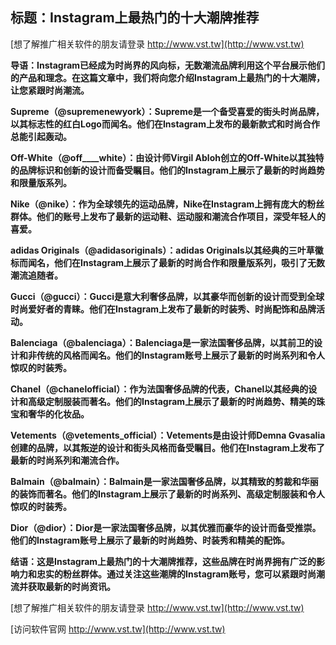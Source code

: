 ## **标题：Instagram上最热门的十大潮牌推荐**

[想了解推广相关软件的朋友请登录 http://www.vst.tw](http://www.vst.tw)

**导语：Instagram已经成为时尚界的风向标，无数潮流品牌利用这个平台展示他们的产品和理念。在这篇文章中，我们将向您介绍Instagram上最热门的十大潮牌，让您紧跟时尚潮流。**

**Supreme（@supremenewyork）：Supreme是一个备受喜爱的街头时尚品牌，以其标志性的红白Logo而闻名。他们在Instagram上发布的最新款式和时尚合作总能引起轰动。**

**Off-White（@off____white）：由设计师Virgil Abloh创立的Off-White以其独特的品牌标识和创新的设计而备受瞩目。他们的Instagram上展示了最新的时尚趋势和限量版系列。**

**Nike（@nike）：作为全球领先的运动品牌，Nike在Instagram上拥有庞大的粉丝群体。他们的账号上发布了最新的运动鞋、运动服和潮流合作项目，深受年轻人的喜爱。**

**adidas Originals（@adidasoriginals）：adidas Originals以其经典的三叶草徽标而闻名，他们在Instagram上展示了最新的时尚合作和限量版系列，吸引了无数潮流追随者。**

**Gucci（@gucci）：Gucci是意大利奢侈品牌，以其豪华而创新的设计而受到全球时尚爱好者的青睐。他们在Instagram上发布了最新的时装秀、时尚配饰和品牌活动。**

**Balenciaga（@balenciaga）：Balenciaga是一家法国奢侈品牌，以其前卫的设计和非传统的风格而闻名。他们的Instagram账号上展示了最新的时尚系列和令人惊叹的时装秀。**

**Chanel（@chanelofficial）：作为法国奢侈品牌的代表，Chanel以其经典的设计和高级定制服装而著名。他们的Instagram上展示了最新的时尚趋势、精美的珠宝和奢华的化妆品。**

**Vetements（@vetements_official）：Vetements是由设计师Demna Gvasalia创建的品牌，以其叛逆的设计和街头风格而备受瞩目。他们在Instagram上发布了最新的时尚系列和潮流合作。**

**Balmain（@balmain）：Balmain是一家法国奢侈品牌，以其精致的剪裁和华丽的装饰而著名。他们的Instagram上展示了最新的时尚系列、高级定制服装和令人惊叹的时装秀。**

**Dior（@dior）：Dior是一家法国奢侈品牌，以其优雅而豪华的设计而备受推崇。他们的Instagram账号上展示了最新的时尚趋势、时装秀和精美的配饰。**

**结语：这是Instagram上最热门的十大潮牌推荐，这些品牌在时尚界拥有广泛的影响力和忠实的粉丝群体。通过关注这些潮牌的Instagram账号，您可以紧跟时尚潮流并获取最新的时尚资讯。**

[想了解推广相关软件的朋友请登录 http://www.vst.tw](http://www.vst.tw)


[访问软件官网 http://www.vst.tw](http://www.vst.tw)
